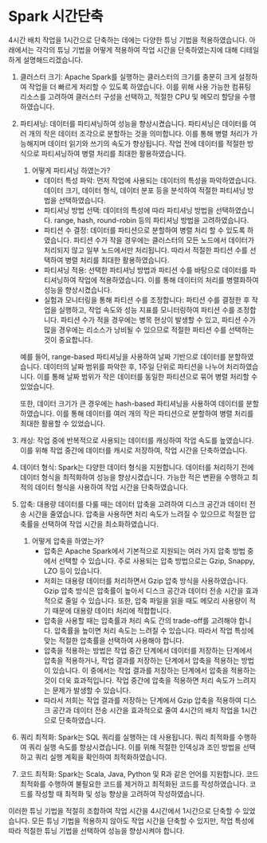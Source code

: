 # Spark 시간단축

4시간 배치 작업을 1시간으로 단축하는 데에는 다양한 튜닝 기법을 적용하였습니다. 아래에서는 각각의 튜닝 기법을 어떻게 적용하여 작업 시간을 단축하였는지에 대해 디테일하게 설명해드리겠습니다.

1. 클러스터 크기: Apache Spark를 실행하는 클러스터의 크기를 충분히 크게 설정하여 작업을 더 빠르게 처리할 수 있도록 하였습니다. 이를 위해 사용 가능한 컴퓨팅 리소스를 고려하여 클러스터 구성을 선택하고, 적절한 CPU 및 메모리 할당을 수행하였습니다.
2. 파티셔닝: 데이터를 파티셔닝하여 성능을 향상시켰습니다. 파티셔닝은 데이터를 여러 개의 작은 데이터 조각으로 분할하는 것을 의미합니다. 이를 통해 병렬 처리가 가능해지며 데이터 읽기와 쓰기의 속도가 향상됩니다. 작업 전에 데이터를 적절한 방식으로 파티셔닝하여 병렬 처리를 최대한 활용하였습니다.
    1. 어떻게 파티셔닝 하였는가?  
        - 데이터 특성 파악: 먼저 작업에 사용되는 데이터의 특성을 파악하였습니다. 데이터 크기, 데이터 형식, 데이터 분포 등을 분석하여 적절한 파티셔닝 방법을 선택하였습니다.
        - 파티셔닝 방법 선택: 데이터의 특성에 따라 파티셔닝 방법을 선택하였습니다. range, hash, round-robin 등의 파티셔닝 방법을 고려하였습니다.
        - 파티션 수 결정:  데이터를 파티션으로 분할하여 병렬 처리 할 수 있도록 하였습니다. 파티션 수가 작을 경우에는 클러스터의 모든 노드에서 데이터가 처리되지 않고 일부 노드에서만 처리됩니다. 따라서 적절한 파티션 수를 선택하여 병렬 처리를 최대한 활용하였습니다.
        - 파티셔닝 적용: 선택한 파티셔닝 방법과 파티션 수를 바탕으로 데이터를 파티셔닝하여 작업에 적용하였습니다. 이를 통해 데이터의 처리를 병렬화하여 성능을 향상시켰습니다.
        - 실험과 모니터링을 통해 파티션 수를 조정합니다: 파티션 수를 결정한 후 작업을 실행하고, 작업 속도와 성능 지표를 모니터링하여 파티션 수를 조정합니다. 파티션 수가 적을 경우에는 병목 현상이 발생할 수 있고, 파티션 수가 많을 경우에는 리소스가 낭비될 수 있으므로 적절한 파티션 수를 선택하는 것이 중요합니다.
    
    예를 들어, range-based 파티셔닝을 사용하여 날짜 기반으로 데이터를 분할하였습니다. 데이터의 날짜 범위를 파악한 후, 1주일 단위로 파티션을 나누어 처리하였습니다. 이를 통해 날짜 범위가 작은 데이터를 동일한 파티션으로 묶어 병렬 처리할 수 있었습니다.
    
    또한, 데이터 크기가 큰 경우에는 hash-based 파티셔닝을 사용하여 데이터를 분할하였습니다. 이를 통해 데이터를 여러 개의 작은 파티션으로 분할하여 병렬 처리를 최대한 활용할 수 있었습니다.
    
3. 캐싱: 작업 중에 반복적으로 사용되는 데이터를 캐싱하여 작업 속도를 높였습니다. 이를 위해 작업 중간에 데이터를 캐시로 저장하여, 작업 시간을 단축하였습니다.
4. 데이터 형식: Spark는 다양한 데이터 형식을 지원합니다. 데이터를 처리하기 전에 데이터 형식을 최적화하여 성능을 향상시켰습니다. 가능한 적은 변환을 수행하고 최적의 데이터 형식을 사용하여 작업 시간을 단축하였습니다.
5. 압축: 대용량 데이터를 다룰 때는 데이터 압축을 고려하여 디스크 공간과 데이터 전송 시간을 줄였습니다. 압축을 사용하면 처리 속도가 느려질 수 있으므로 적절한 압축률을 선택하여 작업 시간을 최소화하였습니다.
    1. 어떻게 압축을 하였는가?  
        - 압축은 Apache Spark에서 기본적으로 지원되는 여러 가지 압축 방법 중에서 선택할 수 있습니다. 주로 사용되는 압축 방법으로는 Gzip, Snappy, LZO 등이 있습니다.
        - 저희는 대용량 데이터를 처리하면서 Gzip 압축 방식을 사용하였습니다. Gzip 압축 방식은 압축률이 높아서 디스크 공간과 데이터 전송 시간을 효과적으로 줄일 수 있습니다. 또한, 압축 파일을 읽을 때도 메모리 사용량이 적기 때문에 대용량 데이터 처리에 적합합니다.
        - 압축을 사용할 때는 압축률과 처리 속도 간의 trade-off를 고려해야 합니다. 압축률을 높이면 처리 속도는 느려질 수 있습니다. 따라서 작업 특성에 맞는 적절한 압축률을 선택하여 사용해야 합니다.
        - 압축을 적용하는 방법은 작업 중간 단계에서 데이터를 저장하는 단계에서 압축을 적용하거나, 작업 결과를 저장하는 단계에서 압축을 적용하는 방법이 있습니다. 이 중에서는 작업 결과를 저장하는 단계에서 압축을 적용하는 것이 더욱 효과적입니다. 작업 중간에 압축을 적용하면 처리 속도가 느려지는 문제가 발생할 수 있습니다.
        - 따라서 저희는 작업 결과를 저장하는 단계에서 Gzip 압축을 적용하여 디스크 공간과 데이터 전송 시간을 효과적으로 줄여 4시간의 배치 작업을 1시간으로 단축하였습니다.
6. 쿼리 최적화: Spark는 SQL 쿼리를 실행하는 데 사용됩니다. 쿼리 최적화를 수행하여 쿼리 실행 속도를 향상시켰습니다. 이를 위해 적절한 인덱싱과 조인 방법을 선택하고 쿼리 실행 계획을 확인하여 최적화하였습니다.
7. 코드 최적화: Spark는 Scala, Java, Python 및 R과 같은 언어를 지원합니다. 코드 최적화를 수행하여 불필요한 코드를 제거하고 최적화된 코드를 작성하였습니다. 코드를 작성할 때 최적화 및 성능 향상을 고려하여 작성하였습니다.

이러한 튜닝 기법을 적절히 조합하여 작업 시간을 4시간에서 1시간으로 단축할 수 있었습니다. 모든 튜닝 기법을 적용하지 않아도 작업 시간을 단축할 수 있지만, 작업 특성에 따라 적절한 튜닝 기법을 선택하여 성능을 향상시켜야 합니다.